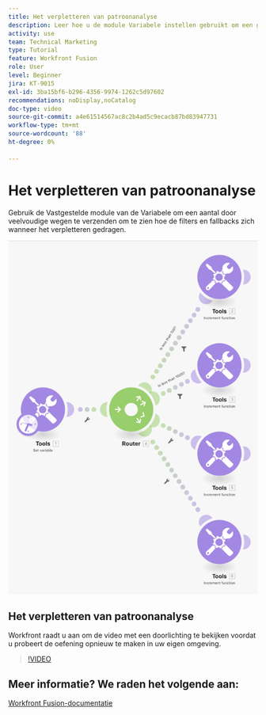 ```yaml
---
title: Het verpletteren van patroonanalyse
description: Leer hoe u de module Variabele instellen gebruikt om een getal via meerdere paden te verzenden om te zien hoe filters en fallbacks zich gedragen [!DNL Adobe Workfront Fusion].
activity: use
team: Technical Marketing
type: Tutorial
feature: Workfront Fusion
role: User
level: Beginner
jira: KT-9015
exl-id: 3ba15bf6-b296-4356-9974-1262c5d97602
recommendations: noDisplay,noCatalog
doc-type: video
source-git-commit: a4e61514567ac8c2b4ad5c9ecacb87bd83947731
workflow-type: tm+mt
source-wordcount: '88'
ht-degree: 0%

---
```


# Het verpletteren van patroonanalyse

Gebruik de Vastgestelde module van de Variabele om een aantal door veelvoudige wegen te verzenden om te zien hoe de filters en fallbacks zich wanneer het verpletteren gedragen.

![Een afbeelding van het Fusion-scenario](assets/universal-connectors-and-routing-7.png)

## Het verpletteren van patroonanalyse

Workfront raadt u aan om de video met een doorlichting te bekijken voordat u probeert de oefening opnieuw te maken in uw eigen omgeving.

>[!VIDEO](https://video.tv.adobe.com/v/335274/?quality=12&learn=on)


## Meer informatie? We raden het volgende aan:

[Workfront Fusion-documentatie](https://experienceleague.adobe.com/docs/workfront/using/adobe-workfront-fusion/workfront-fusion-2.html?lang=en)
